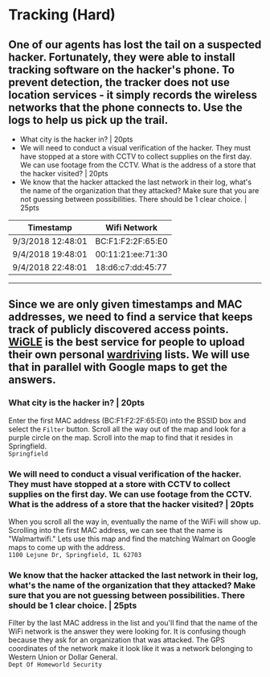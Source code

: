 # Tracking (Hard)
## One of our agents has lost the tail on a suspected hacker. Fortunately, they were able to install tracking software on the hacker's phone. To prevent detection, the tracker does not use location services - it simply records the wireless networks that the phone connects to. Use the logs to help us pick up the trail.

-	What city is the hacker in? | 20pts
-	We will need to conduct a visual verification of the hacker. They must have stopped at a store with CCTV to collect supplies on the first day. We can use footage from the CCTV. What is the address of a store that the hacker visited? | 20pts
-	We know that the hacker attacked the last network in their log, what's the name of the organization that they attacked?  Make sure that you are not guessing between possibilities. There should be 1 clear choice. | 25pts

Timestamp | Wifi Network
--- | ---
9/3/2018 12:48:01 | BC:F1:F2:2F:65:E0
9/4/2018 19:48:01 | 00:11:21:ee:71:30
9/4/2018 22:48:01 | 18:d6:c7:dd:45:77

---

## Since we are only given timestamps and MAC addresses, we need to find a service that keeps track of publicly discovered access points. [WiGLE](https://wigle.net/) is the best service for people to upload their own personal [wardriving](https://en.wikipedia.org/wiki/Wardriving) lists. We will use that in parallel with Google maps to get the answers.

###	What city is the hacker in? | 20pts
Enter the first MAC address (BC:F1:F2:2F:65:E0) into the BSSID box and select the `Filter` button. Scroll all the way out of the map and look for a purple circle on the map. Scroll into the map to find that it resides in Springfield.<br>
`Springfield`

###	We will need to conduct a visual verification of the hacker. They must have stopped at a store with CCTV to collect supplies on the first day. We can use footage from the CCTV. What is the address of a store that the hacker visited? | 20pts
When you scroll all the way in, eventually the name of the WiFi will show up. Scrolling into the first MAC address, we can see that the name is "Walmartwifi." Lets use this map and find the matching Walmart on Google maps to come up with the address. <br>
`1100 Lejune Dr, Springfield, IL 62703`

###	We know that the hacker attacked the last network in their log, what's the name of the organization that they attacked?  Make sure that you are not guessing between possibilities. There should be 1 clear choice. | 25pts
Filter by the last MAC address in the list and you'll find that the name of the WiFi network is the answer they were looking for. It is confusing though because they ask for an organization that was attacked. The GPS coordinates of the network make it look like it was a network belonging to Western Union or Dollar General. <br>
`Dept Of Homeworld Security`
